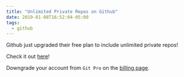 ```yaml
---
title: "Unlimited Private Repos on Github"
date: 2019-01-08T16:52:04-05:00
tags:
  - github
---
```


Github just upgraded their free plan to include unlimited private repos!

Check it out [here](https://blog.github.com/2019-01-07-new-year-new-github/?fbclid=IwAR3pTMrXdNkJszPqWxxdJP_CzCOlbRHrc6rnD23_xkpvDjNg9EIA8vcLbiI)!

Downgrade your account from `Git Pro` on the [billing page](https://github.com/settings/billing).
